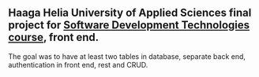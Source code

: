 ## Haaga Helia University of Applied Sciences final project for [Software Development Technologies course](https://opinto-opas.haaga-helia.fi/course_unit/SWD4TF023), front end. 

The goal was to have at least two tables in database, separate back end, authentication in front end, rest and CRUD.

